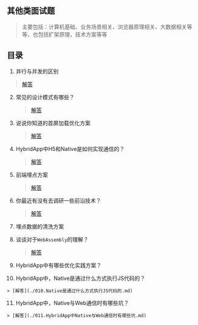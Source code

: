 ## 其他类面试题

> 主要包括：计算机基础、业务场景相关、浏览器原理相关、大数据相关等等，也包括扩架原理，技术方案等等
>
>

## 目录

 1. 并行与并发的区别

   > [解答](./001.并行与并发的区别.md)

 2. 常见的设计模式有哪些？

    > [解答](./002.常见的设计模式.md)

 3. 说说你知道的首屏加载优化方案

    > [解答](./003.首屏加载优化方案.md)

 4. HybridApp中H5和Native是如何实现通信的？

    > [解答](./004.HybridApp中H5和Native是如何实现通信的.md)
    
 5. 前端埋点方案
 
    > [解答](./005.前端埋点方案.md)
 
 6. 你最近有没有去调研一些前沿技术？
 
    > [解答](./006.最近在研究的前沿技术.md)
 
 7. 埋点数据的清洗方案
 
 8. 谈谈对于`WebAssembly`的理解？
 
    > [解答](./008.谈谈对于WebAssembly的理解.md)
    
 9. HybridApp中有哪些优化实践方案？
 
 10. HybridApp中，Native是通过什么方式执行JS代码的？
 
    > [解答](./010.Native是通过什么方式执行JS代码的.md)

 11. HybridApp中，Native与Web通信时有哪些坑？
 
    > [解答](./011.HybridApp中Native与Web通信时有哪些坑.md)
 
